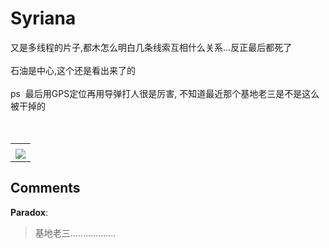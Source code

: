 # Syriana

<div id="msgcns!B37A52AAF181A958!967" class="bvMsg"><div>又是多线程的片子,都木怎么明白几条线索互相什么关系...反正最后都死了</div>
<div> </div>
<div>石油是中心,这个还是看出来了的</div>
<div> </div>
<div>ps  最后用GPS定位再用导弹打人很是厉害, 不知道最近那个基地老三是不是这么被干掉的</div>
<div> </div>
<div> </div></div><table cellspacing="0" border="0"><tr><td></td></tr><tr><td valign="top"><a href="http://blufiles.storage.live.com/y1pR1EudcfJ0j0JuIB6x_XH_xCcTf1WQHt_Sgvf7KGMv6cXNOdG6ByQKicxsh0DmU4G3ynXmUETEP0" target="_blank" rel="WLPP;url=http://blufiles.storage.live.com/y1pR1EudcfJ0j0JuIB6x_XH_xCcTf1WQHt_Sgvf7KGMv6cXNOdG6ByQKicxsh0DmU4G3ynXmUETEP0;cnsid=cns&#033;B37A52AAF181A958&#033;968"><img src="http://blufiles.storage.live.com/y1pR1EudcfJ0j0JuIB6x_XH_5XzOhH3EoiPM-pMEtz3fA1rFzRi5GlvLa0y3MV583NCQOV7_YT8Iiw" border="0" /></a></td></tr></table>

## Comments

**Paradox**:
> 基地老三………………

